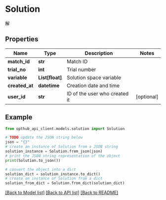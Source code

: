 # Solution

解

## Properties

Name | Type | Description | Notes
------------ | ------------- | ------------- | -------------
**match_id** | **str** | Match ID | 
**trial_no** | **int** | Trial number | 
**variable** | **List[float]** | Solution space variable | 
**created_at** | **datetime** | Creation date and time | 
**user_id** | **str** | ID of the user who created it | [optional] 

## Example

```python
from opthub_api_client.models.solution import Solution

# TODO update the JSON string below
json = "{}"
# create an instance of Solution from a JSON string
solution_instance = Solution.from_json(json)
# print the JSON string representation of the object
print(Solution.to_json())

# convert the object into a dict
solution_dict = solution_instance.to_dict()
# create an instance of Solution from a dict
solution_from_dict = Solution.from_dict(solution_dict)
```
[[Back to Model list]](../README.md#documentation-for-models) [[Back to API list]](../README.md#documentation-for-api-endpoints) [[Back to README]](../README.md)


